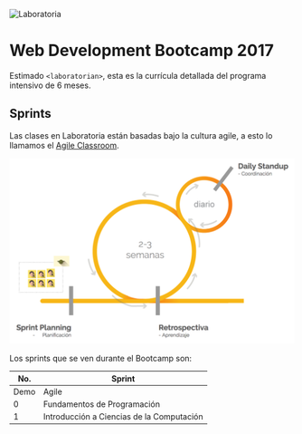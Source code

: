 ![Laboratoria](http://laboratoria.la/app/assets/img/logo_laboratoria-09.svg)
# Web Development Bootcamp 2017

Estimado `<laboratorian>`, esta es la currícula detallada del programa intensivo de 6 meses.

## Sprints

Las clases en Laboratoria están basadas bajo la cultura agile, a esto lo llamamos el [Agile Classroom](https://medium.com/laboratoria/the-agile-classroom-embracing-an-agile-mindset-in-education-ae0f19e801f3#.axndrsvx7).

![Sprint @ Laboratoria](./images/sprint-agile-classroom.png)

Los sprints que se ven durante el Bootcamp son:

No.  | Sprint
---- | ------
Demo | Agile
0    | Fundamentos de Programación
1    | Introducción a Ciencias de la Computación